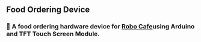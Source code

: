 ## Food Ordering Device

### :round_pushpin: A food ordering hardware device for <a href="https://github.com/mwasikz/robo-cafe-rms">Robo Cafe</a>using Arduino and TFT Touch Screen Module.
